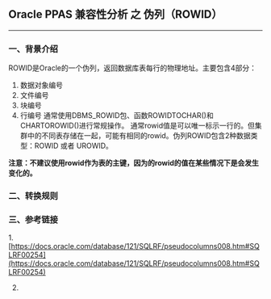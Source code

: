 ## Oracle PPAS 兼容性分析 之 伪列（ROWID）
---

### 一、背景介绍
ROWID是Oracle的一个伪列，返回数据库表每行的物理地址。主要包含4部分：
1. 数据对象编号
2. 文件编号
3. 块编号
4. 行编号
通常使用DBMS_ROWID包、函数ROWIDTOCHAR()和CHARTOROWID()进行常规操作。
通常rowid值是可以唯一标示一行的。但集群中的不同表存储在一起，可能有相同的rowid。伪列ROWID包含2种数据类型：ROWID 或者 UROWID。

**注意：不建议使用rowid作为表的主键，因为的rowid的值在某些情况下是会发生变化的。**



### 二、转换规则

### 三、参考链接
1.[https://docs.oracle.com/database/121/SQLRF/pseudocolumns008.htm#SQLRF00254](https://docs.oracle.com/database/121/SQLRF/pseudocolumns008.htm#SQLRF00254)

2. 

